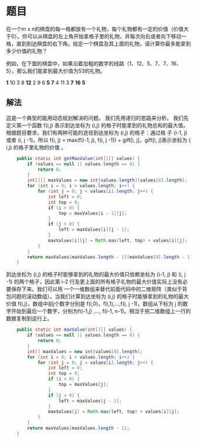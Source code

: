 # 题目

在一个m x n的棋盘的每一格都放有一个礼物，每个礼物都有一定的价值（价值大于0）。你可以从棋盘的左上角开始拿格子里的礼物，并每次向右或者向下移动一格，直到到达棋盘的右下角。给定一个棋盘及其上面的礼物，请计算你最多能拿到多少价值的礼物？

例如，在下面的棋盘中，如果沿着加粗的数字的线路（1、12、5、7、7、16、5），那么我们能拿到最大价值为53的礼物。

**1**   10  3  8
 **12**  2  9  6
 **5**  **7**  4  11
 3  **7**  **16**  **5**

## 解法

这是一个典型的能用动态规划解决的问题。 我们先用递归的思路来分析。 我们先定义第一个函数 f(i,j) 表示到达坐标为 (i,j) 的格子时能拿到的礼物总和的最大值。根据题目要求，我们有两种可能的途径到达坐标为 (i,j) 的格子：通过格 子 (i-1, j) 或者 (i, j -1)。所以 f(i, j) = max(f(i-1, j), f(i, j -1)) + gift[i, j]，gift[i, j]表示坐标为 ( i,j) 的格子里礼物的价值 。

```java
    public static int getMaxValue(int[][] values) {
        if (values == null || values.length == 0) {
            return 0;
        }
        int[][] maxValues = new int[values.length][values[0].length];
        for (int i = 0; i < values.length; i++) {
            for (int j = 0; j < values[i].length; j++) {
                int left = 0;
                int top = 0;
                if (i > 0) {
                    top = maxValues[i - 1][j];
                }
                if (j > 0) {
                    left = maxValues[i][j - 1];
                }
                maxValues[i][j] = Math.max(left, top) + values[i][j];
            }
        }
        return maxValues[maxValues.length - 1][maxValues[0].length - 1];
    }
```

到达坐标为 (i,j) 的格子时能够拿到的礼物的最大价值只依赖坐标为  (i-1, j) 和 (i, j -1) 的两个格子，因此第 i-2 行及更上面的所有格子礼物的最大价值实际上没有必要保存下来。我们可以用 一个一维数组来替代前面代码中的二维矩阵（类似于背包问题的滚动数组）。当我们计算到达坐标为 (i,j) 的格子时能够拿到的礼物的最大价值 f(i,j)，数组中前j个数字分别是 f(i,0)，f(i,1),...,f(i, j -1)，数组从下标为 j 的数字开始到最后一个数字，分别为f(i-1,j) ,..., f(i-1, n-1)。相当于把二维数组上一行的数据复制到这行上。

```java
    public static int maxValue(int[][] values) {
        if (values == null || values.length == 0) {
            return 0;
        }
        int[] maxValues = new int[values[0].length];
        for (int i = 0; i < values.length; i++) {
            for (int j = 0; j < values[i].length; j++) {
                int left = 0;
                int top = 0;
                if (i > 0) {
                    top = maxValues[j];
                }
                if (j > 0) {
                    left = maxValues[j - 1];
                }
                maxValues[j] = Math.max(left, top) + values[i][j];
            }
        }
        return maxValues[maxValues.length - 1];
    }
```

